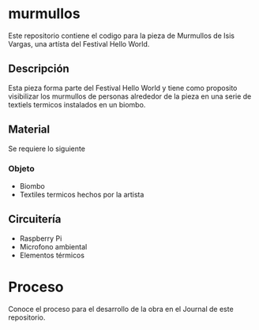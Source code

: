 # murmullos
Este repositorio contiene el codigo para la pieza de Murmullos de Isis Vargas, una artísta del Festival Hello World.

## Descripción
Esta pieza forma parte del Festival Hello World y tiene como proposito visibilizar los murmullos de personas alrededor de la pieza en una serie de textiels termicos instalados en un biombo.

## Material
Se requiere lo siguiente

### Objeto
- Biombo
- Textiles termicos hechos por la artista

## Circuitería
- Raspberry Pi
- Microfono ambiental
- Elementos térmicos

# Proceso
Conoce el proceso para el desarrollo de la obra en el Journal de este repositorio.
